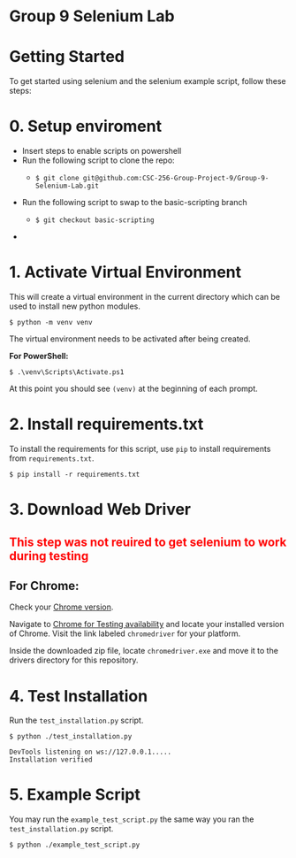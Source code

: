 # Group 9 Selenium Lab

# Getting Started

To get started using selenium and the selenium example script, follow these steps:
# 0. Setup enviroment
- Insert steps to enable scripts on powershell
- Run the following script to clone the repo:
    -     $ git clone git@github.com:CSC-256-Group-Project-9/Group-9-Selenium-Lab.git
- Run the following script to swap to the basic-scripting branch
    -     $ git checkout basic-scripting
- 
# 1. Activate Virtual Environment
This will create a virtual environment in the current directory which can be used to install new python modules.

    $ python -m venv venv

The virtual environment needs to be activated after being created.

**For PowerShell:**

    $ .\venv\Scripts\Activate.ps1

At this point you should see <code>(venv)</code> at the beginning of each prompt.

# 2. Install requirements.txt
To install the requirements for this script, use <code>pip</code> to install requirements from <code>requirements.txt</code>.

    $ pip install -r requirements.txt

# 3. Download Web Driver

<h2 style="color: red;">This step was not reuired to get selenium to work during testing</h2>

## For Chrome:
Check your [Chrome version](chrome://settings/help).

Navigate to [Chrome for Testing availability](https://googlechromelabs.github.io/chrome-for-testing/) and locate your installed version of Chrome. Visit the link labeled <code>chromedriver</code> for your platform.

Inside the downloaded zip file, locate <code>chromedriver.exe</code> and move it to the drivers directory for this repository.

# 4. Test Installation
Run the <code>test_installation.py</code> script.

    $ python ./test_installation.py
    
    DevTools listening on ws://127.0.0.1.....
    Installation verified

# 5. Example Script
You may run the <code>example_test_script.py</code> the same way you ran the <code>test_installation.py</code> script.

    $ python ./example_test_script.py
